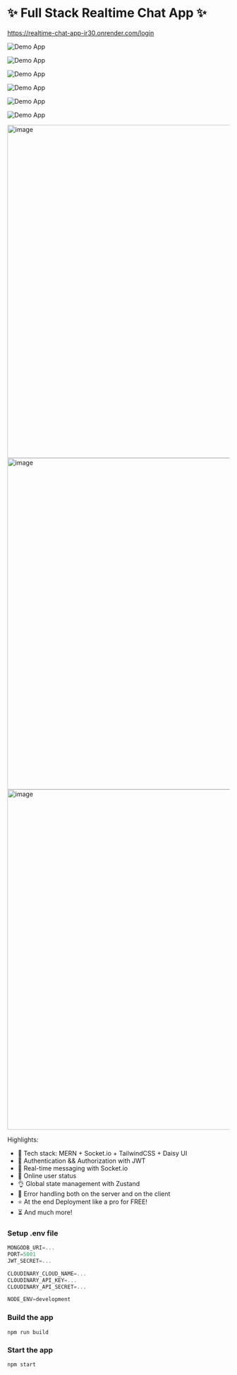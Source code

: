 # ✨ Full Stack Realtime Chat App ✨

https://realtime-chat-app-ir30.onrender.com/login

![Demo App](https://github.com/user-attachments/assets/7bf2a332-36ec-4ee3-a73d-32df55f83481)

![Demo App](https://github.com/user-attachments/assets/2c67beaf-f2be-4f28-aa74-dc4529ee1cd9)

![Demo App](https://github.com/user-attachments/assets/f3c9f047-f10f-41ae-81fb-8724bbc87734)

![Demo App](https://github.com/user-attachments/assets/a8a00c0f-0ca1-4e3c-a7c1-c820d752d7ec)

![Demo App](https://github.com/user-attachments/assets/89dba8a9-e4ba-4780-9e97-9dd74326ecf8)

![Demo App](https://github.com/user-attachments/assets/69b950bd-62b9-4153-ac09-4a968f9c86f3)

<img width="1535" height="756" alt="image" src="https://github.com/user-attachments/assets/0c2de8f2-9b1f-4550-a4eb-ffaead090b37" />

<img width="1224" height="752" alt="image" src="https://github.com/user-attachments/assets/9755cade-a0df-44bf-9621-4e0be4bd4a03" />
<img width="1577" height="772" alt="image" src="https://github.com/user-attachments/assets/d463d18c-9a4a-4e06-96c3-41028c0d744f" />





Highlights:

- 🌟 Tech stack: MERN + Socket.io + TailwindCSS + Daisy UI
- 🎃 Authentication && Authorization with JWT
- 👾 Real-time messaging with Socket.io
- 🚀 Online user status
- 👌 Global state management with Zustand
- 🐞 Error handling both on the server and on the client
- ⭐ At the end Deployment like a pro for FREE!
- ⏳ And much more!

### Setup .env file

```js
MONGODB_URI=...
PORT=5001
JWT_SECRET=...

CLOUDINARY_CLOUD_NAME=...
CLOUDINARY_API_KEY=...
CLOUDINARY_API_SECRET=...

NODE_ENV=development
```

### Build the app

```shell
npm run build
```

### Start the app

```shell
npm start
```
